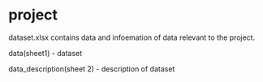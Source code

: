 # project

dataset.xlsx contains data and infoemation of data relevant to the project.
 
data(sheet1) - dataset

data_description(sheet 2) - description of dataset
